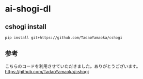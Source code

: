 # ai-shogi-dl

## cshogi install
```
pip install git+https://github.com/TadaoYamaoka/cshogi
```

## 参考
こちらのコードを利用させていただきました。ありがとうございます。
https://github.com/TadaoYamaoka/cshogi

